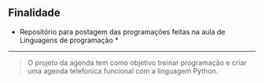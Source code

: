 ## Finalidade 
* Repositório para postagem das programações feitas na aula de Linguagens de programação *

--- 
> O projeto da agenda tem como objetivo treinar programação e criar uma agenda telefonica funcional com a linguagem Python. 
